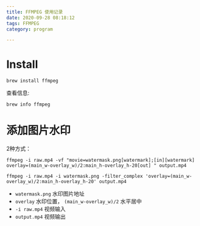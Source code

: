 ```yaml
---
title: FFMPEG 使用记录
date: 2020-09-28 08:18:12
tags: FFMPEG
category: program

---
```


# Install 

```
brew install ffmpeg
```

查看信息:

```
brew info ffmpeg
```


# 添加图片水印

2种方式：

```
ffmpeg -i raw.mp4 -vf "movie=watermask.png[watermark];[in][watermark] overlay=(main_w-overlay_w)/2:main_h-overlay_h-20[out] " output.mp4

ffmpeg -i raw.mp4 -i watermask.png -filter_complex 'overlay=(main_w-overlay_w)/2:main_h-overlay_h-20' output.mp4
```

- `watermask.png` 水印图片地址
- `overlay` 水印位置， `(main_w-overlay_w)/2` 水平居中
- `-i raw.mp4` 视频输入
- `output.mp4` 视频输出

